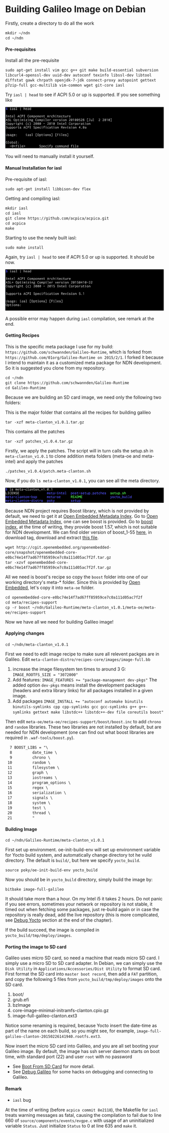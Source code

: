 # Building Galileo Image on Debian

Firstly, create a directory to do all the work
```
mkdir ~/ndn
cd ~/ndn
```

#### Pre-requisites
Install all the pre-requisite
```
sudo apt-get install vim gcc g++ git make build-essential subversion libcurl4-openssl-dev uuid-dev autoconf texinfo libssl-dev libtool diffstat gawk chrpath openjdk-7-jdk connect-proxy autopoint gettext p7zip-full gcc-multilib vim-common wget git-core iasl
```
Try ` iasl | head ` to see if ACPI 5.0 or up is supported. If you see something like

![Supports ACPI Specification Revision 4.0a](fig1.1.01-acpi4.png)

You will need to manually install it yourself.
#### Manual Installation for iasl
Pre-requisite of iasl:
```
sudo apt-get install libbison-dev flex
```
Getting and compiling iasl:
```
mkdir iasl
cd iasl
git clone https://github.com/acpica/acpica.git
cd acpica
make
```
Starting to use the newly built iasl:
```
sudo make install
```
Again, try ` iasl | head ` to see if ACPI 5.0 or up is supported. It should be now.

![Supports ACPI Specification Revision 5.1](fig1.1.02-acpi5.png)

A possible error may happen during `iasl` compilation, see remark at the end.

#### Getting Recipes
This is the specific meta package I use for my build: `https://github.com/schwannden/Galileo-Runtime`, which is forked from ` https://github.com/01org/Galileo-Runtime on 2015/2/1`. I forked it because I intend to maintain it as a customized meta package for NDN development. So it is suggested you clone from my repository.

```
cd ~/ndn
git clone https://github.com/schwannden/Galileo-Runtime
cd Galileo-Runtime
```

Because we are building an SD card image, we need only the following two folders:

This is the major folder that contains all the recipes for building galileo
```
tar -xzf meta-clanton_v1.0.1.tar.gz
```
This contains all the patches
```
tar -xzf patches_v1.0.4.tar.gz
```
Firstly, we apply the patches. The script will in turn calls the setup.sh in `meta-clanton_v1.0.1` to clone addition meta folders (meta-oe and meta-intel) and apply the patches
```
./patches_v1.0.4/patch.meta-clanton.sh
```

Now, if you do `ls meta-clanton_v1.0.1`, you can see all the meta directory.

![meta-clanton_v1.0.1](fig1.1.03-meta-clanton.png)

Because NDN project requires Boost library, which is not provided by default, we need to get it at [Open Embedded Metadata Index](http://layers.openembedded.org/layerindex/branch/master/layer/openembedded-core/). Go to [Open Embedded Metadata Index](http://layers.openembedded.org/layerindex/branch/master/layer/openembedded-core/), one can see boost is provided. Go to [boost index](http://layers.openembedded.org/layerindex/recipe/5268/), at the time of writing, they provide boost 1.57, which is not suitable for NDN development. We can find older version of boost_1-55 [here](http://cgit.openembedded.org/cgit.cgi/openembedded-core/commit/?id=e0bc74e14f7ad67ff85959ce7c0a111d05ac7f2f), in download tag, download and extract [this file](http://cgit.openembedded.org/openembedded-core/snapshot/openembedded-core-e0bc74e14f7ad67ff85959ce7c0a111d05ac7f2f.tar.gz).

```
wget http://cgit.openembedded.org/openembedded-core/snapshot/openembedded-core-e0bc74e14f7ad67ff85959ce7c0a111d05ac7f2f.tar.gz
tar -xzvf openembedded-core-e0bc74e14f7ad67ff85959ce7c0a111d05ac7f2f.tar.gz
```
All we need is boost's recipe so copy the `boost` folder into one of our working directory's meta-* folder. Since this is provided by [Open Embedded](http://layers.openembedded.org/layerindex/branch/master/layer/openembedded-core/), let's copy it into `meta-oe` folder.
```
cd openembedded-core-e0bc74e14f7ad67ff85959ce7c0a111d05ac7f2f
cd meta/recipes-support
cp -r boost ~/ndn/Galileo-Runtime/meta-clanton_v1.0.1/meta-oe/meta-oe/recipes-support
```
Now we have all we need for building Galileo image!

#### Applying changes
```
cd ~/ndn/meta-clanton_v1.0.1
```
First we need to edit image recipe to make sure all relevent packges are in Galileo.  Edit `meta-clanton-distro/recipes-core/images/image-full.bb`
1. increase the image filesystem ten times to around 3 G:
    `IMAGE_ROOTFS_SIZE = "3072000"`
2. Add features:
    `IMAGE_FEATURES += "package-management dev-pkgs"`
    The added option `dev-pkgs` means install the development packages (headers and extra library links) for all packages installed in a given image.
3. Add packages
    ```IMAGE_INSTALL += "autoconf automake binutils binutils-symlinks cpp cpp-symlinks gcc gcc-symlinks g++ g++-symlinks gettext make libstdc++ libstdc++-dev file coreutils boost"```

Then edit `meta-oe/meta-oe/recipes-support/boost/boost.inc` to add `chrono` and `random` libraries. These two libraries are not installed by default, but are needed for NDN development (one can find out what boost libraries are required in `.waf-tools/boost.py`).

```
  7 BOOST_LIBS = "\
  8         date_time \
  9         chrono \
 10         random \
 11         filesystem \
 12         graph \
 13         iostreams \
 14         program_options \
 15         regex \
 16         serialization \
 17         signals \
 18         system \
 19         test \
 20         thread \
 21         "
```

#### Building Image
```
cd ~/ndn/Galileo-Runtime/meta-clanton_v1.0.1
```
First set up environment. oe-init-build-env will set up environment variable for Yocto build system, and automatically change directory tot he vuild directory. The default is `build/`, but here we specify `yocto_build`.

```
source poky/oe-init-build-env yocto_build
```

Now you should be in `yocto_build` directory, simply build the image by:
```
bitbake image-full-galileo
```
It should take more than a hour. On my Intel i5 it takes 2 hours. Do not panic if you see errors, sometimes your network or repository is not stable, it timed out when fetching some packages, just re-build again or in case the repository is really dead, add the live repository (this is more complicated, see [Debug Yocto](debug_yocto.md) section at the end of the chapter).

If the build succeed, the image is compiled in `yocto_build/tmp/deploy/images`.

#### Porting the image to SD card
Galileo uses micro SD card, so need a machine that reads micro SD card. I simply use a micro SD to SD card adapter. In Debian, we can simply use the `Disk Utility` in `Applications/Accessories/Dist Utility` to format SD card. First format the SD card into `master boot record`, then add a `FAT` partition, and copy the following 5 files from `yocto_build/tmp/deploy/images` onto the SD card.
1. boot/
2. grub.efi
3. bzImage
4. core-image-minimal-initramfs-clanton.cpio.gz
5. image-full-galileo-clanton.ext3

Notice some renaming is required, because Yocto insert the date-time as part of the name on each build, so you might see, for example, `image-full-galileo-clanton-20150226141940.rootfs.ext3`.

Now insert the micro SD card into Galileo, and you are all set booting your Galileo image. By default, the image has ssh server daemon starts on boot time, with standard port (22) and user `root` with no password

* See [Boot From SD Card](boot_from_sd_card.md) for more detail.
* See [Debug Galileo](debug_galileo.md) for some hacks on debugging and connecting to Galileo.

#### Remark
* `iasl` bug

At the time of writing (before `acpica commit 8e2118`), the Makefile for `iasl` treats warning messages as fatal, causing the compilation to fail due to line 660 of `source/components/events/evgpe.c` with usage of an uninitialized variable `Status`. Just initialize `Status` to 0 at line 635 and `make` it.


